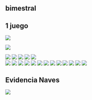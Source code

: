 ## bimestral

## 1 juego 

![](img/WhatsApp%20Image%202022-06-14%20at%209.05.15%20AM.jpeg)

![](img/Captura%20de%20pantalla%20de%202022-06-14%2009-38-31.png)

![](img/Captura%20de%20pantalla%20de%202022-06-14%2010-15-38.png)
![](img/1.png)
![](img/2.png)
![](img/3.png)
![](img/4.png)    
![](img/5.png)
![](img/6.png)
![](img/7.png)
![](img/8.png)
![](img/9.png)
![](img/10.png)
![](img/11.png)
![](img/13.png)
![](img/e14.png)
![](img/e15.png)
![](img/e16.png)
![](img/e17.png)
![](img/e18.png)


## Evidencia Naves 

![](img/naves_evi.png)




